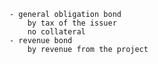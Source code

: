 
    - general obligation bond
        by tax of the issuer 
        no collateral 
    - revenue bond
        by revenue from the project 